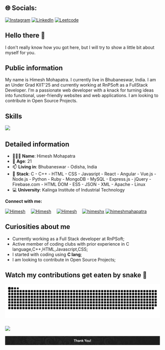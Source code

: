 <!--
**himeshx/himeshx** is a ✨ _special_ ✨ repository because its `README.md` (this file) appears on your GitHub profile.

Here are some ideas to get you started:

- 🔭 I’m currently working on ...
- 🌱 I’m currently learning ...
- 👯 I’m looking to collaborate on ...
- 🤔 I’m looking for help with ...
- 💬 Ask me about ...
- 📫 How to reach me: ...
- 😄 Pronouns: ...
- ⚡ Fun fact: ...
-->
<!--banner -->
<!-- <img src= "assets/himeshx.jpg"> -->

## 🌐 Socials:
[![Instagram](https://img.shields.io/badge/Instagram-%23E4405F.svg?logo=Instagram&logoColor=white)](https://instagram.com/tfhimesh) [![LinkedIn](https://img.shields.io/badge/LinkedIn-%230077B5.svg?logo=linkedin&logoColor=white)](https://www.linkedin.com/in/himesh-mohapatra-386aa8224/) [![Leetcode](https://img.shields.io/badge/Leetcode-%34FF00.svg?logo=Leetcode&logoColor=white)](https://leetcode.com/himeshx/) 
<br>


## Hello there 👋

I don't really know how you got here, but I will try to show a little bit about myself for you.

## Public information
My name is Himesh Mohapatra. I currently live in Bhubaneswar, India. I am an Under Grad KIIT'25 and currently working at RnPSoft as a FullStack Developer.
I'm a passionate web developer with a knack for turning ideas into functional, user-friendly websites and web applications. I am looking to contribute in Open Source Projects.

## Skills
<p align="left"> 
<!--   <a href="https://www.java.com" target="_blank" rel="noreferrer"> <img
      src="https://raw.githubusercontent.com/devicons/devicon/master/icons/java/java-original.svg" alt="java" width="40"
      height="40" /> </a>
  <a href="https://www.cprogramming.com/" target="_blank"
    rel="noreferrer"> <img src="https://raw.githubusercontent.com/devicons/devicon/master/icons/c/c-original.svg"
      alt="c" width="40" height="40" /> </a> 
  <a href="https://www.w3schools.com/cpp/" target="_blank" rel="noreferrer">
    <img src="https://raw.githubusercontent.com/devicons/devicon/master/icons/cplusplus/cplusplus-original.svg"
      alt="cplusplus" width="40" height="40" /> </a>
  <a href="https://www.w3schools.com/css/" target="_blank" rel="noreferrer"> <imgsrc="https://raw.githubusercontent.com/devicons/devicon/master/icons/css3/css3-original-wordmark.svg" alt="css3"
      width="40" height="40" /> </a> 
  <a href="https://www.w3.org/html/" target="_blank" rel="noreferrer"> <img
      src="https://raw.githubusercontent.com/devicons/devicon/master/icons/html5/html5-original-wordmark.svg"
      alt="html5" width="40" height="40" /> </a> 
  <a href="https://developer.mozilla.org/en-US/docs/Web/JavaScript" target="_blank"
    rel="noreferrer"> <img
      src="https://raw.githubusercontent.com/devicons/devicon/master/icons/javascript/javascript-original.svg"
      alt="javascript" width="40" height="40" /> </a> 
  <a href="https://golang.org/" target="_blank"
    rel="noreferrer"> <img
      src="https://github.com/tomchen/stack-icons/blob/master/logos/go.svg"
      alt="golang" width="40" height="40" /> </a> 
	<a href="https://www.linux.org/" target="_blank" rel="noreferrer"> <img src="https://raw.githubusercontent.com/devicons/devicon/master/icons/linux/linux-original.svg" alt="linux" width="40" height="40"/>
<a href="https://www.python.org" target="_blank" rel="noreferrer"> <img src="https://raw.githubusercontent.com/devicons/devicon/master/icons/python/python-original.svg" alt="python" width="40" height="40"/>
  <a href="https://www.rust-lang.org/" target="_blank"
    rel="noreferrer"> <img
      src="https://github.com/tomchen/stack-icons/blob/master/logos/rust.svg"
      alt="rust" width="40" height="40" /> </a> -->
	<a href="https://skillicons.dev">
    <img src="https://skillicons.dev/icons?i=java,py,django,flask,react,nodejs,ts,js,express,fastapi,kafka,mongodb,spring,mysql,redis,cpp,firebase,go,html,css,kotlin,rust,vue,linux,git,kubernetes,docker,gcp,aws" />
  </a>

## Detailed information

* 👨🏽‍💻 **Name**: Himesh Mohapatra
* 🌱 **Age**: 21
* 📫 **Living in**: Bhubaneswar - Odisha, India
* 💬 **Stack**: C - C++ - HTML - CSS - Javasript - React - Angular - Vue.js - Node.js - Python - Ruby - MongoDB - MySQL - Express.js - jQuery - Firebase.com - HTML DOM - ES5 - JSON - XML - Apache - Linux
* 💻 **University**: Kalinga Institute of Industrial Technology

<!-- My Social Handles -->

<b>Connect with me:</b>

<p align="left">
<a href="https://www.linkedin.com/in/himesh-mohapatra-386aa8224/" target="blank"><img align="center" src="https://raw.githubusercontent.com/rahuldkjain/github-profile-readme-generator/master/src/images/icons/Social/linked-in-alt.svg" alt="Himesh" height="30" width="40" /></a>&emsp;
<a href="https://instagram.com/tfhimesh" target="blank"><img align="center" src="https://raw.githubusercontent.com/rahuldkjain/github-profile-readme-generator/master/src/images/icons/Social/instagram.svg" alt="Himesh" height="30" width="40" /></a>&emsp;
<a href="https://github.com/himeshx" target="blank"><img align="center" src="https://raw.githubusercontent.com/rahuldkjain/github-profile-readme-generator/master/src/images/icons/Social/github.svg" alt="Himesh" height="30" width="40" /></a>&emsp;
<a href="https://www.leetcode.com/himeshx" target="blank"><img align="center" src="https://raw.githubusercontent.com/rahuldkjain/github-profile-readme-generator/master/src/images/icons/Social/leet-code.svg" alt="himeshx" height="30" width="40" /></a>
<a href="https://www.hackerrank.com/himeshmahapatra" target="blank"><img align="center" src="https://raw.githubusercontent.com/rahuldkjain/github-profile-readme-generator/master/src/images/icons/Social/hackerrank.svg" alt="himeshmahapatra" height="30" width="40" /></a>
</p>

## Curiosities about me

* Currently working as a Full Stack developer at RnPSoft; 
* Active member of coding clubs with prior experience in C language,C++,HTML,Javascript,CSS; 
* I started with coding using **C lang**;
* I am looking to contribute in Open Source Projects;

## Watch my contributions get eaten by snake 🐍

<picture>
  <source
    media="(prefers-color-scheme: dark)"
    srcset="https://raw.githubusercontent.com/platane/snk/output/github-contribution-grid-snake-dark.svg"
  />
  <source
    media="(prefers-color-scheme: light)"
    srcset="https://raw.githubusercontent.com/platane/snk/output/github-contribution-grid-snake.svg"
  />
  <img
    alt="github contribution grid snake animation"
    src="https://raw.githubusercontent.com/platane/snk/output/github-contribution-grid-snake.svg"
  />
</picture>


###


[![](https://visitcount.itsvg.in/api?id=himeshx&icon=4&color=12)](https://visitcount.itsvg.in)
<!-- Footer -->

<img src="assets/Footer.jpg">






